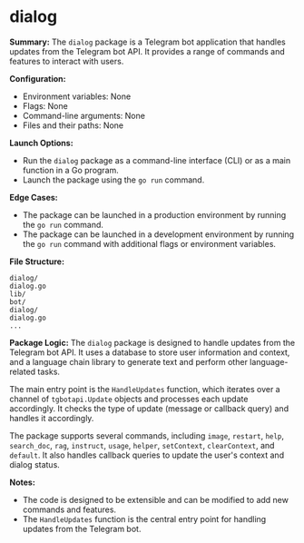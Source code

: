 # dialog

**Summary:**
The `dialog` package is a Telegram bot application that handles updates from the Telegram bot API. It provides a range of commands and features to interact with users.

**Configuration:**

* Environment variables: None
* Flags: None
* Command-line arguments: None
* Files and their paths: None

**Launch Options:**

* Run the `dialog` package as a command-line interface (CLI) or as a main function in a Go program.
* Launch the package using the `go run` command.

**Edge Cases:**

* The package can be launched in a production environment by running the `go run` command.
* The package can be launched in a development environment by running the `go run` command with additional flags or environment variables.

**File Structure:**
```
dialog/
dialog.go
lib/
bot/
dialog/
dialog.go
...
```
**Package Logic:**
The `dialog` package is designed to handle updates from the Telegram bot API. It uses a database to store user information and context, and a language chain library to generate text and perform other language-related tasks.

The main entry point is the `HandleUpdates` function, which iterates over a channel of `tgbotapi.Update` objects and processes each update accordingly. It checks the type of update (message or callback query) and handles it accordingly.

The package supports several commands, including `image`, `restart`, `help`, `search_doc`, `rag`, `instruct`, `usage`, `helper`, `setContext`, `clearContext`, and `default`. It also handles callback queries to update the user's context and dialog status.

**Notes:**

* The code is designed to be extensible and can be modified to add new commands and features.
* The `HandleUpdates` function is the central entry point for handling updates from the Telegram bot.

